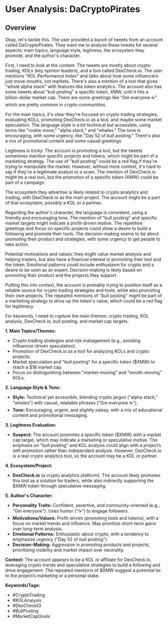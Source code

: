 # User Analysis: DaCryptoPirates

## Overview

<think>
Okay, let's tackle this. The user provided a bunch of tweets from an account called DaCryptoPirates. They want me to analyze these tweets for several aspects: main topics, language style, legitness, the ecosystem they promote, and the author's character.

First, I need to look at the content. The tweets are mostly about crypto trading, KOLs (key opinion leaders), and a tool called DexCheck.io. The user mentions "KOL Performance Index" and talks about how some influencers just move mouths, not markets. There's also a mention of a tool that gives "whole alpha stack" with features like token analytics. The account also has some tweets about "bull posting" a specific token, XMW, until it hits a billion-dollar market cap. There are some greetings like "Gm everyone ☕️" which are pretty common in crypto communities.

For the main topics, it's clear they're focused on crypto trading strategies, evaluating KOLs, promoting DexCheck.io as a tool, and maybe some market speculation. The language style is a bit technical but accessible, using terms like "rookie move," "alpha stack," and "whales." The tone is encouraging, with some urgency, like "Day 52 of bull posting." There's also a mix of promotional content and some casual greetings.

Legitness is tricky. The account is promoting a tool, but the tweets sometimes mention specific projects and tokens, which might be part of a marketing strategy. The use of "bull posting" could be a red flag if they're trying to manipulate the market. However, without more context, it's hard to say if they're a legitimate analyst or a scam. The mention of DexCheck.io might be a real tool, but the promotion of a specific token (XMW) could be part of a campaign.

The ecosystem they advertise is likely related to crypto analytics and trading, with DexCheck.io as the main project. The account might be a part of that ecosystem, possibly a KOL or a partner.

Regarding the author's character, the language is consistent, using a friendly and encouraging tone. The mention of "bull posting" and specific market targets might indicate a profit-driven motive. The repetitive greetings and focus on specific projects could show a desire to build a following and promote their tools. The decision-making seems to be about promoting their product and strategies, with some urgency to get people to take action.

Potential motivations and values: they might value market analysis and helping traders, but also have a financial interest in promoting their tool and the token. Emotional patterns could include enthusiasm for crypto and a desire to be seen as an expert. Decision-making is likely based on promoting their product and the projects they support.

Putting this into context, the account is probably trying to position itself as a reliable source for crypto trading strategies and tools, while also promoting their own projects. The repeated mentions of "bull posting" might be part of a marketing strategy to drive up the token's value, which could be a red flag for legitimacy.

For keywords, I need to capture the main themes: crypto trading, KOL analysis, DexCheck.io, bull posting, and market cap targets.
</think>

**1. Main Topics/Themes:**  
- Crypto trading strategies and risk management (e.g., avoiding influencer-driven speculation).  
- Promotion of DexCheck.io as a tool for analyzing KOLs and crypto projects.  
- Market speculation and "bull posting" for a specific token ($XMW) to reach a $1B market cap.  
- Focus on distinguishing between "market-moving" and "mouth-moving" KOLs.  

**2. Language Style & Tone:**  
- **Style:** Technical yet accessible, blending crypto jargon ("alpha stack," "whales") with casual, relatable phrases ("Gm everyone ☕️").  
- **Tone:** Encouraging, urgent, and slightly salesy, with a mix of educational content and promotional messaging.  

**3. Legitness Evaluation:**  
- **Suspect:** The account promotes a specific token ($XMW) with a market cap target, which may indicate a marketing or speculative motive. The emphasis on "bull posting" and KOL analysis could align with a project’s self-promotion rather than independent analysis. However, DexCheck.io is a real crypto analytics tool, so the account may be a KOL or partner.  

**4. Ecosystem/Project:**  
- **DexCheck.io** (a crypto analytics platform). The account likely promotes this tool as a solution for traders, while also indirectly supporting the $XMW token through speculative messaging.  

**5. Author's Character:**  
- **Personality Traits:** Confident, assertive, and community-oriented (e.g., "Gm everyone"). Uses humor ("☕️") to engage followers.  
- **Motivations/Values:** Profit-driven (promoting tools and tokens), with a focus on market trends and influence. May prioritize short-term gains over long-term analysis.  
- **Emotional Patterns:** Enthusiastic about crypto, with a tendency to emphasize urgency ("Day 52 of bull posting").  
- **Decision-Making:** Aggressive in promoting products and projects, prioritizing visibility and market impact over neutrality.  

**Context:** The account appears to be a KOL or affiliate for DexCheck.io, leveraging crypto trends and speculative strategies to build a following and drive engagement. The repeated mentions of $XMW suggest a potential tie to the project’s marketing or a personal stake.  

**Keywords/Tags:**  
- #CryptoTrading  
- #KOLAnalysis  
- #DexCheckIO  
- #BullPosting  
- #MarketCapGoals